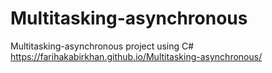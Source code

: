 # Multitasking-asynchronous
Multitasking-asynchronous project using C#
https://farihakabirkhan.github.io/Multitasking-asynchronous/
